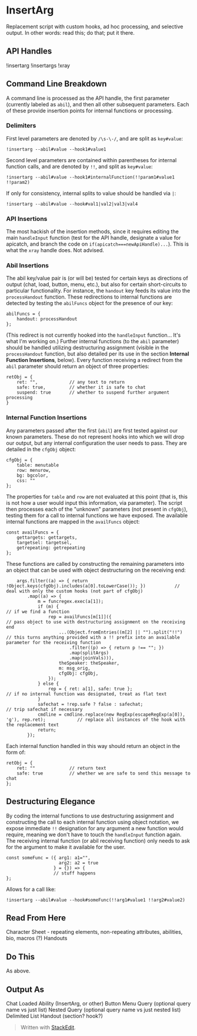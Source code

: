 ﻿# InsertArg
Replacement script with custom hooks, ad hoc processing, and selective output. In other words: read this; do that; put it there.
## API Handles
!insertarg
!insertargs
!xray
## Command Line Breakdown
A command line is processed as the API handle, the first parameter (currently labeled as `abil`), and then all other subsequent parameters. Each of these provide insertion points for internal functions or processing.
### Delimiters
First level parameters are denoted by `/\s-\-/`, and are split as `key#value`:

    !insertarg --abil#value --hook1#value1

Second level parameters are contained within parentheses for internal function calls, and are denoted by `!!`, and split as `key#value`:

    !insertarg --abil#value --hook1#internalFunction(!!param1#value1 !!param2)
If only for consistency, internal splits to value should be handled via `|`:

    !insertarg --abil#value --hook#val1|val2|val3|val4
### API Insertions
The most hackish of the insertion methods, since it requires editing the main `handleInput` function (test for the API handle, designate a value for apicatch, and branch the code on `if(apicatch===newApiHandle)...`). This is what the `xray` handle does. Not advised.
### Abil Insertions
The abil key/value pair is (or will be) tested for certain keys as directions of output (chat, load, button, menu, etc.), but also for certain short-circuits to particular functionality. For instance, the `handout` key feeds its value into the `processHandout` function. These redirections to internal functions are detected by testing the `abilFuncs` object for the presence of our key:

    abilFuncs = {
    	handout: processHandout
    };
(This redirect is not currently hooked into the `handleInput` function... It's what I'm working on.)
Further internal functions (to the `abil` parameter) should be handled utilizing destructuring assignment (visible in the `processHandout` function, but also detailed per its use in the section **Internal Function Insertions**, below).
Every function receiving a redirect from the `abil` parameter should return an object of three properties:

    retObj = {
    	ret: "",      		// any text to return
    	safe: true,   		// whether it is safe to chat
    	suspend: true 		// whether to suspend further argument processing
    }

### Internal Function Insertions
Any parameters passed after the first (`abil`) are first tested against our known parameters. These do not represent hooks into which we will drop our output, but any internal configuration the user needs to pass. They are detailed in the `cfgObj` object:

    cfgObj = {
	    table: menutable
	    row: menurow,
	    bg: bgcolor,
	    css: ""
    };
The properties for `table` and `row` are not evaluated at this point (that is, this is not how a user would input this information, via parameter).
The script then processes each of the "unknown" parameters (not present in `cfgObj`), testing them for a call to internal functions we have exposed. The available internal functions are mapped in the `availFuncs` object:

    const availFuncs = {
        gettargets: gettargets,
        targetsel: targetsel,
        getrepeating: getrepeating
    };

These functions are called by constructing the remaining parameters into an object that can be used with object destructuring on the receiving end:

        args.filter((a) => { return !Object.keys(cfgObj).includes(a[0].toLowerCase()); })           // deal with only the custom hooks (not part of cfgObj)
            .map((a) => {
                m = funcregex.exec(a[1]);
                if (m) {                                                                            // if we find a function
                    rep = availFuncs[m[1]]({                                                        // pass object to use with destructuring assignment on the receiving end
                        ...(Object.fromEntries((m[2] || "").split("!!")                             // this turns anything provided with a !! prefix into an available parameter for the receiving function
                            .filter((p) => { return p !== ""; })
                            .map(splitArgs)
                            .map(joinVals))),
                        theSpeaker: theSpeaker,
                        m: msg_orig,
                        cfgObj: cfgObj,
                    });
                } else {
                    rep = { ret: a[1], safe: true };                                                // if no internal function was designated, treat as flat text
                }
                safechat = !rep.safe ? false : safechat;                                            // trip safechat if necessary
                cmdline = cmdline.replace(new RegExp(escapeRegExp(a[0]), 'g'), rep.ret);            // replace all instances of the hook with the replacement text
                return;
            });
Each internal function handled in this way should return an object in the form of:

    retObj = {
    	ret: ""				// return text
    	safe: true			// whether we are safe to send this message to chat
    };
## Destructuring Elegance
By coding the internal functions to use destructuring assignment and constructing the call to each internal function using object notation, we expose immediate `!!` designation for any argument a new function would require, meaning we don't have to touch the `handleInput` function again. The receiving internal function (or abil receiving function) only needs to ask for the argument to make it available for the user.

    const someFunc = ({ arg1: a1="",
					    arg2: a2 = true
					  } = {}) => {
					  // stuff happens
	};
Allows for a call like:

    !insertarg --abil#value --hook#someFunc(!!arg1#value1 !!arg2#value2)
## Read From Here
Character Sheet - repeating elements, non-repeating attributes, abilities, bio, macros (?)
Handouts
## Do This
As above.
## Output As
Chat
Loaded Ability (InsertArg, or other)
Button
Menu
Query (optional query name vs just list)
Nested Query (optional query name vs just nested list)
Delimited List
Handout (section? hook?)

> Written with [StackEdit](https://stackedit.io/).







